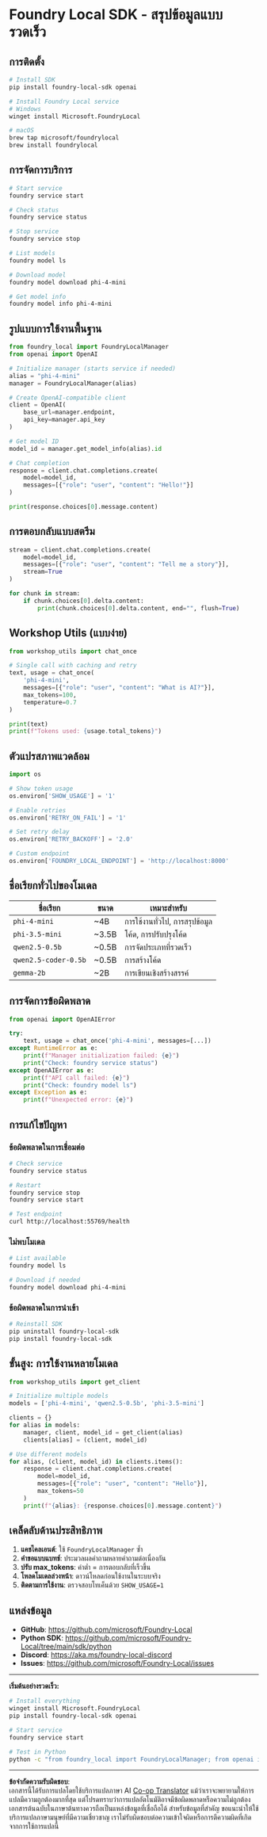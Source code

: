 <!--
CO_OP_TRANSLATOR_METADATA:
{
  "original_hash": "1a52481fe75c7692d785aef8da50e5e7",
  "translation_date": "2025-10-09T13:06:48+00:00",
  "source_file": "Workshop/FOUNDRY_SDK_QUICKREF.md",
  "language_code": "th"
}
-->
# Foundry Local SDK - สรุปข้อมูลแบบรวดเร็ว

## การติดตั้ง

```bash
# Install SDK
pip install foundry-local-sdk openai

# Install Foundry Local service
# Windows
winget install Microsoft.FoundryLocal

# macOS
brew tap microsoft/foundrylocal
brew install foundrylocal
```

## การจัดการบริการ

```bash
# Start service
foundry service start

# Check status
foundry service status

# Stop service
foundry service stop

# List models
foundry model ls

# Download model
foundry model download phi-4-mini

# Get model info
foundry model info phi-4-mini
```

## รูปแบบการใช้งานพื้นฐาน

```python
from foundry_local import FoundryLocalManager
from openai import OpenAI

# Initialize manager (starts service if needed)
alias = "phi-4-mini"
manager = FoundryLocalManager(alias)

# Create OpenAI-compatible client
client = OpenAI(
    base_url=manager.endpoint,
    api_key=manager.api_key
)

# Get model ID
model_id = manager.get_model_info(alias).id

# Chat completion
response = client.chat.completions.create(
    model=model_id,
    messages=[{"role": "user", "content": "Hello!"}]
)

print(response.choices[0].message.content)
```

## การตอบกลับแบบสตรีม

```python
stream = client.chat.completions.create(
    model=model_id,
    messages=[{"role": "user", "content": "Tell me a story"}],
    stream=True
)

for chunk in stream:
    if chunk.choices[0].delta.content:
        print(chunk.choices[0].delta.content, end="", flush=True)
```

## Workshop Utils (แบบง่าย)

```python
from workshop_utils import chat_once

# Single call with caching and retry
text, usage = chat_once(
    'phi-4-mini',
    messages=[{"role": "user", "content": "What is AI?"}],
    max_tokens=100,
    temperature=0.7
)

print(text)
print(f"Tokens used: {usage.total_tokens}")
```

## ตัวแปรสภาพแวดล้อม

```python
import os

# Show token usage
os.environ['SHOW_USAGE'] = '1'

# Enable retries
os.environ['RETRY_ON_FAIL'] = '1'

# Set retry delay
os.environ['RETRY_BACKOFF'] = '2.0'

# Custom endpoint
os.environ['FOUNDRY_LOCAL_ENDPOINT'] = 'http://localhost:8000'
```

## ชื่อเรียกทั่วไปของโมเดล

| ชื่อเรียก | ขนาด | เหมาะสำหรับ |
|-----------|-------|-------------|
| `phi-4-mini` | ~4B | การใช้งานทั่วไป, การสรุปข้อมูล |
| `phi-3.5-mini` | ~3.5B | โค้ด, การปรับปรุงโค้ด |
| `qwen2.5-0.5b` | ~0.5B | การจัดประเภทที่รวดเร็ว |
| `qwen2.5-coder-0.5b` | ~0.5B | การสร้างโค้ด |
| `gemma-2b` | ~2B | การเขียนเชิงสร้างสรรค์ |

## การจัดการข้อผิดพลาด

```python
from openai import OpenAIError

try:
    text, usage = chat_once('phi-4-mini', messages=[...])
except RuntimeError as e:
    print(f"Manager initialization failed: {e}")
    print("Check: foundry service status")
except OpenAIError as e:
    print(f"API call failed: {e}")
    print("Check: foundry model ls")
except Exception as e:
    print(f"Unexpected error: {e}")
```

## การแก้ไขปัญหา

### ข้อผิดพลาดในการเชื่อมต่อ
```bash
# Check service
foundry service status

# Restart
foundry service stop
foundry service start

# Test endpoint
curl http://localhost:55769/health
```

### ไม่พบโมเดล
```bash
# List available
foundry model ls

# Download if needed
foundry model download phi-4-mini
```

### ข้อผิดพลาดในการนำเข้า
```bash
# Reinstall SDK
pip uninstall foundry-local-sdk
pip install foundry-local-sdk
```

## ขั้นสูง: การใช้งานหลายโมเดล

```python
from workshop_utils import get_client

# Initialize multiple models
models = ['phi-4-mini', 'qwen2.5-0.5b', 'phi-3.5-mini']

clients = {}
for alias in models:
    manager, client, model_id = get_client(alias)
    clients[alias] = (client, model_id)

# Use different models
for alias, (client, model_id) in clients.items():
    response = client.chat.completions.create(
        model=model_id,
        messages=[{"role": "user", "content": "Hello"}],
        max_tokens=50
    )
    print(f"{alias}: {response.choices[0].message.content}")
```

## เคล็ดลับด้านประสิทธิภาพ

1. **แคชไคลเอนต์**: ใช้ `FoundryLocalManager` ซ้ำ
2. **คำขอแบบแบทช์**: ประมวลผลคำถามหลายคำถามต่อเนื่องกัน
3. **ปรับ max_tokens**: ค่าต่ำ = การตอบกลับที่เร็วขึ้น
4. **โหลดโมเดลล่วงหน้า**: ดาวน์โหลดก่อนใช้งานในระบบจริง
5. **ติดตามการใช้งาน**: ตรวจสอบโทเค็นด้วย `SHOW_USAGE=1`

## แหล่งข้อมูล

- **GitHub**: https://github.com/microsoft/Foundry-Local
- **Python SDK**: https://github.com/microsoft/Foundry-Local/tree/main/sdk/python
- **Discord**: https://aka.ms/foundry-local-discord
- **Issues**: https://github.com/microsoft/Foundry-Local/issues

---

**เริ่มต้นอย่างรวดเร็ว:**
```bash
# Install everything
winget install Microsoft.FoundryLocal
pip install foundry-local-sdk openai

# Start service
foundry service start

# Test in Python
python -c "from foundry_local import FoundryLocalManager; from openai import OpenAI; m = FoundryLocalManager('phi-4-mini'); c = OpenAI(base_url=m.endpoint, api_key=m.api_key); r = c.chat.completions.create(model=m.get_model_info('phi-4-mini').id, messages=[{'role':'user','content':'Hi'}]); print(r.choices[0].message.content)"
```

---

**ข้อจำกัดความรับผิดชอบ**:  
เอกสารนี้ได้รับการแปลโดยใช้บริการแปลภาษา AI [Co-op Translator](https://github.com/Azure/co-op-translator) แม้ว่าเราจะพยายามให้การแปลมีความถูกต้องมากที่สุด แต่โปรดทราบว่าการแปลอัตโนมัติอาจมีข้อผิดพลาดหรือความไม่ถูกต้อง เอกสารต้นฉบับในภาษาต้นทางควรถือเป็นแหล่งข้อมูลที่เชื่อถือได้ สำหรับข้อมูลที่สำคัญ ขอแนะนำให้ใช้บริการแปลภาษามนุษย์ที่มีความเชี่ยวชาญ เราไม่รับผิดชอบต่อความเข้าใจผิดหรือการตีความผิดที่เกิดจากการใช้การแปลนี้